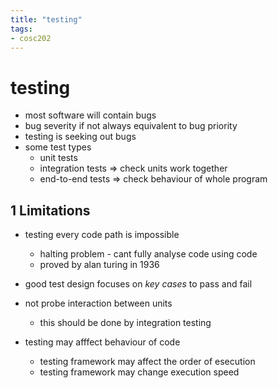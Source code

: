 ```yaml
---
title: "testing"
tags: 
- cosc202
---
```


# testing

- most software will contain bugs
- bug severity if not always equivalent to bug priority
- testing is seeking out bugs
- some test types
	- unit tests
	- integration tests ⇒ check units work together
	- end-to-end tests ⇒ check behaviour of whole program

## 1 Limitations
- testing every code path is impossible
	- halting problem - cant fully analyse code using code
	- proved by alan turing in 1936

- good test design focuses on _key cases_ to pass and fail
- not probe interaction between units
	- this should be done by integration testing

- testing may afffect behaviour of code
	- testing framework may affect the order of esecution
	- testing framework may change execution speed
